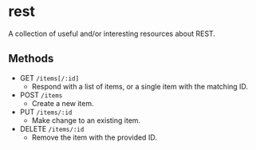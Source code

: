 # rest

A collection of useful and/or interesting resources about REST.

## Methods

- GET `/items[/:id]`
  - Respond with a list of items, or a single item with the matching ID.
- POST `/items`
  - Create a new item.
- PUT `/items/:id`
  - Make change to an existing item.
- DELETE `/items/:id`
  - Remove the item with the provided ID.
